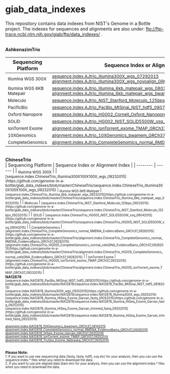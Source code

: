# giab_data_indexes
This repository contains data indexes from NIST's Genome in a Bottle project. The indexes for sequences and alignments are also under:  ftp://ftp-trace.ncbi.nlm.nih.gov/giab/ftp/data_indexes/ .

<br />
<strong>AshkenazimTrio</strong><br />

| Sequencing Platform | Sequence Index or Alignment Index |
| -------- | ------ |
| <sub>Illumina WGS 300X </sub> | <sub>[sequence.index.AJtrio_Illumina300X_wgs_07292015](https://github.com/genome-in-a-bottle/giab_data_indexes/blob/master/AshkenazimTrio/sequence.index.AJtrio_Illumina300X_wgs_07292015)                [alignment.index.AJtrio_Illumina300X_wgs_novoalign_GRCh37_GRCh38_NHGRI_07282015](https://github.com/genome-in-a-bottle/giab_data_indexes/blob/master/AshkenazimTrio/alignment.index.AJtrio_Illumina300X_wgs_novoalign_GRCh37_GRCh38_NHGRI_07282015)</sub> |
| <sub>Illumina WGS 6KB Matepair </sub> | <sub>[sequence.index.AJtrio_Illumina_6kb_matepair_wgs_08032015](https://github.com/genome-in-a-bottle/giab_data_indexes/blob/master/AshkenazimTrio/sequence.index.AJtrio_Illumina_6kb_matepair_wgs_08032015) [alignment.index.AJtrio_Illumina_6kb_matepair_wgs_bwamem_GRCh37_07302015](https://github.com/genome-in-a-bottle/giab_data_indexes/blob/master/AshkenazimTrio/alignment.index.AJtrio_Illumina_6kb_matepair_wgs_bwamem_GRCh37_07302015)</sub> |
| <sub>Moleculo</sub> | <sub>[sequence.index.AJtrio_NIST_Stanford_Moleculo_125bps_08042015](https://github.com/genome-in-a-bottle/giab_data_indexes/blob/master/AshkenazimTrio/sequence.index.AJtrio_NIST_Stanford_Moleculo_125bps_08042015)</sub> |
| <sub>PacificBio</sub> | <sub>[sequence.index.AJtrio_PacBio_MtSinai_NIST_hdf5_08072015](https://github.com/genome-in-a-bottle/giab_data_indexes/blob/master/AshkenazimTrio/sequence.index.AJtrio_PacBio_MtSinai_NIST_hdf5_08072015)</sub> |
| <sub>Oxford Nanopore</sub> | <sub>[sequence.index.AJtrio_HG002_Cornell_Oxford_Nanopore_06232015](https://github.com/genome-in-a-bottle/giab_data_indexes/blob/master/AshkenazimTrio/sequence.index.AJtrio_HG002_Cornell_Oxford_Nanopore_06232015)</sub> |
| <sub>SOLiD</sub> | <sub>[sequence.index.AJtrio_HG002_NIST_SOLiD5500W_xsq_09042015](https://github.com/genome-in-a-bottle/giab_data_indexes/blob/master/AshkenazimTrio/sequence.index.AJtrio_HG002_NIST_SOLiD5500W_xsq_09042015)</sub> |
| <sub>IonTorrent Exome</sub> | <sub>[alignment.index.AJtrio_IonTorrent_exome_TMAP_GRCh37_07292015](https://github.com/genome-in-a-bottle/giab_data_indexes/blob/master/AshkenazimTrio/alignment.index.AJtrio_IonTorrent_exome_TMAP_GRCh37_07292015)</sub> |
| <sub>10XGenomics</sub> | <sub>[alignment.index.AJtrio_10XGenomics_bwamem_GRCh37_08142015](https://github.com/genome-in-a-bottle/giab_data_indexes/blob/master/AshkenazimTrio/alignment.index.AJtrio_10XGenomics_bwamem_GRCh37_08142015)</sub> |
| <sub>CompleteGenomics</sub> | <sub>[alignment.index.AJtrio_CompleteGenomics_normal_RMDNA_EvidenceBams_GRCh37_09282015](https://github.com/genome-in-a-bottle/giab_data_indexes/blob/master/AshkenazimTrio/alignment.index.AJtrio_CompleteGenomics_normal_RMDNA_EvidenceBams_GRCh37_09282015)</sub> |


<br />
<strong>ChineseTrio</strong><br /> 
| Sequencing Platform | Sequence Index or Alignment Index |
| -------- | ------ |
| <sub>Illumina WGS 300X </sub> | 
| <sub>[sequence.index.ChineseTrio_Illumina300X100X100X_wgs_09232015](https://github.com/genome-in-a-bottle/giab_data_indexes/blob/master/ChineseTrio/sequence.index.ChineseTrio_Illumina300X100X100X_wgs_09232015)
| <sub>Illumina WGS 6KB Matepair </sub> | <sub>[sequence.index.ChineseTrio_Illumina_6kb_matepair_wgs_09232015](https://github.com/genome-in-a-bottle/giab_data_indexes/blob/master/ChineseTrio/sequence.index.ChineseTrio_Illumina_6kb_matepair_wgs_09232015)</sub> | 
| <sub>Moleculo</sub> | <sub>[sequence.index.ChineseTrio_NIST_Stanford_Moleculo_125bps_09232015](https://github.com/genome-in-a-bottle/giab_data_indexes/blob/master/ChineseTrio/sequence.index.ChineseTrio_NIST_Stanford_Moleculo_125bps_09232015)</sub> |
| <sub>SOLiD </sub> | <sub>[sequence.index.ChineseTrio_HG005_NIST_SOLiD5500W_xsq_09042015](https://github.com/genome-in-a-bottle/giab_data_indexes/blob/master/ChineseTrio/sequence.index.ChineseTrio_HG005_NIST_SOLiD5500W_xsq_09042015)</sub> |
| <sub>CompleteGenomics </sub> | <sub>[alignment.index.ChineseTrio_CompleteGenomics_normal_RMDNA_EvidenceBams_GRCh37_09282015](https://github.com/genome-in-a-bottle/giab_data_indexes/blob/master/ChineseTrio/alignment.index.ChineseTrio_CompleteGenomics_normal_RMDNA_EvidenceBams_GRCh37_09282015) [alignment.index.ChineseTrio_HG005_CompleteGenomics_normal_cellsDNA_EvidenceBams_GRCh37_09282015](https://github.com/genome-in-a-bottle/giab_data_indexes/blob/master/ChineseTrio/alignment.index.ChineseTrio_HG005_CompleteGenomics_normal_cellsDNA_EvidenceBams_GRCh37_09282015)</sub> | 
| <sub>IonTorrent Exome </sub> | <sub>[alignment.index.ChineseTrio_HG005_IonTorrent_exome_TMAP_GRCh37_09232015](https://github.com/genome-in-a-bottle/giab_data_indexes/blob/master/ChineseTrio/alignment.index.ChineseTrio_HG005_IonTorrent_exome_TMAP_GRCh37_09232015)</sub> | 


<br />
<strong>NA12878</strong><br />
<sub>[sequence.index.NA12878_PacBio_MtSinai_NIST_hdf5_08182015](https://github.com/genome-in-a-bottle/giab_data_indexes/blob/master/NA12878/sequence.index.NA12878_PacBio_MtSinai_NIST_hdf5_08182015)</sub><br />
<sub>[sequence.index.NA12878_Illumina300X_wgs_09252015](https://github.com/genome-in-a-bottle/giab_data_indexes/blob/master/NA12878/sequence.index.NA12878_Illumina300X_wgs_09252015)</sub><br />
<sub>[sequence.index.NA12878_Illumina_HiSeq_Exome_Garvan_fastq_09252015](https://github.com/genome-in-a-bottle/giab_data_indexes/blob/master/NA12878/sequence.index.NA12878_Illumina_HiSeq_Exome_Garvan_fastq_09252015)</sub><br />
<sub>[sequence.index.NA12878_Illumina_HiSeq_Exome_Garvan_trimmed_fastq_09252015](https://github.com/genome-in-a-bottle/giab_data_indexes/blob/master/NA12878/sequence.index.NA12878_Illumina_HiSeq_Exome_Garvan_trimmed_fastq_09252015)</sub><br />

<sub>[alignment.index.NA12878_10XGenomics_bwamem_GRCh37_08142015](https://github.com/genome-in-a-bottle/giab_data_indexes/blob/master/NA12878/alignment.index.NA12878_10XGenomics_bwamem_GRCh37_08142015)</sub><br />
<sub>[alignment.index.NA12878_CompleteGenomics_normal_RMDNA_EvidenceBams_GRCh37_09282015](https://github.com/genome-in-a-bottle/giab_data_indexes/blob/master/NA12878/alignment.index.NA12878_CompleteGenomics_normal_RMDNA_EvidenceBams_GRCh37_09282015)</sub><br />
<sub>[alignment.index.NA12878_HiSeq_Exome_Garvan_GRCh37_09252015](https://github.com/genome-in-a-bottle/giab_data_indexes/blob/master/NA12878/alignment.index.NA12878_HiSeq_Exome_Garvan_GRCh37_09252015)</sub><br />
<sub>[alignment.index.NA12878_IonTorrent_exome_TMAP_GRCh37_09252015](https://github.com/genome-in-a-bottle/giab_data_indexes/blob/master/NA12878/alignment.index.NA12878_IonTorrent_exome_TMAP_GRCh37_09252015)</sub><br />
<sub>[alignment.index.NA12878_TruSeq_Exome_Nebraska_GRCh37_09252015](https://github.com/genome-in-a-bottle/giab_data_indexes/blob/master/NA12878/alignment.index.NA12878_TruSeq_Exome_Nebraska_GRCh37_09252015)</sub><br />


<br />
<strong>Please Note:</strong><br />
<sub>1. If you want to use raw sequencing data (fastq, fasta, hdf5, xsq etc) for your analysis, then you can use the sequence.index.* files when you need to download the data.</sub>
<br />
<sub>2. If you want to use pre-aligned data (bam etc) for your analysis, then you can use the alignment.index.* files when you need to download the data.</sub>

